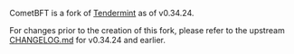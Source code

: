 CometBFT is a fork of [Tendermint](https://github.com/tendermint/tendermint) as of v0.34.24.

For changes prior to the creation of this fork, please refer to the upstream [CHANGELOG.md](https://github.com/tendermint/tendermint/blob/v0.34.24/CHANGELOG.md) for v0.34.24 and earlier.
